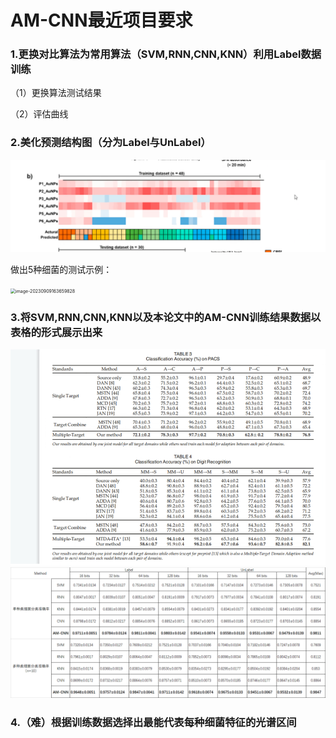 # AM-CNN最近项目要求

### 1.更换对比算法为常用算法（SVM,RNN,CNN,KNN）利用Label数据训练

（1）更换算法测试结果

（2）评估曲线

### 2.美化预测结构图（分为Label与UnLabel）

![image-20230909091026674](.\image-20230909091026674.png)



做出5种细菌的测试示例：



<img src="C:\Users\m\AppData\Roaming\Typora\typora-user-images\image-20230909163659828.png" alt="image-20230909163659828" style="zoom:50%;" />

### 3.将SVM,RNN,CNN,KNN以及本论文中的AM-CNN训练结果数据以表格的形式展示出来

<img src=".\image-20230909091313876.png" alt="image-20230909091313876" style="zoom:60%;" />



<img src=".\Train_Data.png" alt="Train_Data" style="zoom:50%;" />

### 4.（难）根据训练数据选择出最能代表每种细菌特征的光谱区间



